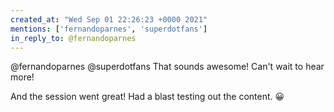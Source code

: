 ```yaml
---
created_at: "Wed Sep 01 22:26:23 +0000 2021"
mentions: ['fernandoparnes', 'superdotfans']
in_reply_to: @fernandoparnes
---
```


@fernandoparnes @superdotfans That sounds awesome! Can't wait to hear more!

And the session went great! Had a blast testing out the content. 😀